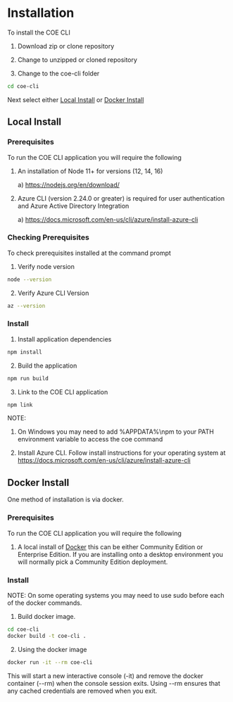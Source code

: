 # Installation

To install the COE CLI

1. Download zip or clone repository

2. Change to unzipped or cloned repository

3. Change to the coe-cli folder

```bash
cd coe-cli
```

Next select either [Local Install](#local-install) or [Docker Install](#docker-install)

## Local Install

### Prerequisites

To run the COE CLI application you will require the following

1. An installation of Node 11+ for versions (12, 14, 16)

   a) https://nodejs.org/en/download/

2. Azure CLI (version 2.24.0 or greater) is required for user authentication and Azure Active Directory Integration

   a) https://docs.microsoft.com/en-us/cli/azure/install-azure-cli

### Checking Prerequisites

To check prerequisites installed at the command prompt

1. Verify node version

```bash
node --version
```

2. Verify Azure CLI Version

```bash
az --version
```

### Install

1. Install application dependencies

```bash
npm install
```

2. Build the application

```bash
npm run build
```

3. Link to the COE CLI application

```bash
npm link
```

NOTE:
1. On Windows you may need to add %APPDATA%\npm to your PATH environment variable to access the coe command

2. Install Azure CLI. Follow install instructions for your operating system at https://docs.microsoft.com/en-us/cli/azure/install-azure-cli

## Docker Install

One method of installation is via docker.

### Prerequisites

To run the COE CLI application you will require the following

1. A local install of [Docker](https://docs.docker.com/get-docker/) this can be either Community Edition or Enterprise Edition. If you are installing onto a desktop environment you will normally pick a Community Edition deployment.

### Install

NOTE: On some operating systems you may need to use sudo before each of the docker commands.

1. Build docker image. 

```bash
cd coe-cli
docker build -t coe-cli . 
```

2. Using the docker image

```bash
docker run -it --rm coe-cli
```

This will start a new interactive console (-it) and remove the docker container (--rm) when the console session exits. Using --rm ensures that any cached credentials are removed when you exit.